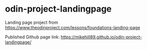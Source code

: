 # odin-project-landingpage
Landing page project from https://www.theodinproject.com/lessons/foundations-landing-page

Published Github page link: https://mikehill89.github.io/odin-project-landingpage/
